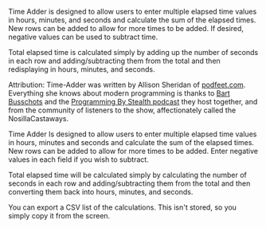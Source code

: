 Time Adder is designed to allow users to enter multiple elapsed time values in hours, minutes, and seconds and calculate the sum of the elapsed times.  New rows can be added to allow for more times to be added. If desired, negative values can be used to subtract time.

Total elapsed time is calculated simply by adding up the number of seconds in each row and adding/subtracting them from the total and then redisplaying in hours, minutes, and seconds.

Attribution: Time-Adder was written by Allison Sheridan of [podfeet.com](https://podfeet.com/). Everything she knows about modern programming is thanks to [Bart Busschots](https://github.com/bartificer) and the [Programming By Stealth podcast](https://pbs.bartificer.net) they host together, and from the community of listeners to the show, affectionately called the NosillaCastaways.

Time Adder Is designed to allow users to enter multiple elapsed time values in hours, minutes and seconds and calculate the sum of the elapsed times.  New rows can be added to allow for more times to be added. Enter negative values in each field if you wish to subtract.

Total elapsed time will be calculated simply by calculating the number of seconds in each row and adding/subtracting them from the total and then converting them back into hours, minutes, and seconds.

You can export a CSV list of the calculations. This isn't stored, so you simply copy it from the screen.

